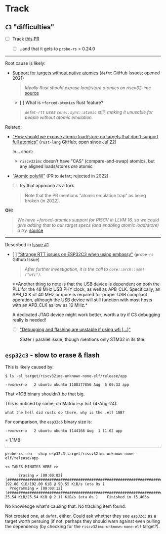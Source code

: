 # Track

<!-- hidden; remove?
## Embassy incompatibility with `nightly` >= `2024-06-13`

- [ ] ["Can not build on nightly rust [...]"](https://github.com/ch32-rs/ch32-hal/issues/29)

	Once solved, remove the mention of nightly version in `README`.
	
- [ ] ["macro expansion broken on latest nightly (2024-06-13)"](https://github.com/ch32-rs/ch32-hal/issues/29)

	"Next crates.io release will include the fix."
	
	= that would be anything > 0.4.1 [link](https://crates.io/crates/embassy-executor-macros)
-->	

## `C3` "difficulties"	

- [ ] Track [this PR](https://github.com/probe-rs/probe-rs/pull/2742/commits/3085cc174dc40cfeccaca23354678097651987f8)

   - [ ] ..and that it gets to `probe-rs` > 0.24.0

---
Root cause is likely: 

- [Support for targets without native atomics](https://github.com/knurling-rs/defmt/issues/597) (`defmt` GitHub Issues; opened 2021)

	>*Ideally Rust should expose load/store atomics on riscv32-imc* [source](https://github.com/probe-rs/rtt-target/pull/21#issuecomment-1453858641)
	
	- [ ] What is `+forced-atomics` Rust feature?

	>*`defmt-rtt` uses `core::sync::atomic` still, making it unusable for people without atomic emulation.*

Related:

- ["How should we expose atomic load/store on targets that don't support full atomics"](https://github.com/rust-lang/rust/issues/99668) (`rust-lang` GitHub; open since Jul'22)	

	In... short:
	
	- `riscv32imc` doesn't have "CAS" (compare-and-swap) atomics, but any aligned loads/stores *are* atomic

- ["Atomic polyfill"](https://github.com/knurling-rs/defmt/pull/702) (PR to `defmt`; rejected in 2022)

	- [ ] try that approach as a fork

	>Note that the PR mentions "atomic emulation trap" as being broken (in 2022).

**OH:**

>*We have +forced-atomics support for RISCV in LLVM 16, so we could give adding that to our target specs (and enabling atomic load/store) a try.* [source](https://github.com/rust-lang/rust/issues/99668#issuecomment-1508757127)


---

Described in [Issue #1](https://github.com/akauppi/Embassy-playground-2024/issues/1).

- [ ] ["Strange RTT issues on ESP32C3 when using embassy"](https://github.com/probe-rs/probe-rs/issues/1939) (`probe-rs` Github Issue)

	>*After further investigation, it is the call to `core::arch::asm!("wfi")`.*

	<p />
	>*Another thing to note is that the USB device is dependent on both the PLL for the 48 MHz USB PHY clock, as well as APB_CLK. Specifically, an APB_CLK of 40 MHz or more is required for proper USB compliant operation, although the USB device will still function with most hosts with an APB_CLK as low as 10 MHz.*

	A dedicated JTAG device might work better; worth a try if C3 debugging really is needed!
	
	- [ ] ["Debugging and flashing are unstable if using wfi [...]"](https://github.com/probe-rs/probe-rs/issues/350)

		Sister / parallel issue, though mentions only STM32 in its title.
		
<!-- whisper
I don't want to directly link to that outside issue, from this repo (i.e. expose I'm working on this).
-->


## `esp32c3` - slow to erase & flash

This is likely caused by:

```
$ ls -al target/riscv32imc-unknown-none-elf/release/app

-rwxrwxr-x   2 ubuntu ubuntu 1108377856 Aug  5 09:33 app
```

That >1GB binary shouldn't be that big.

This is noticed by some, on Matrix `esp-hal` (4-Aug-24):

```
what the hell did rustc do there, why is the .elf 1GB?
```

For comparison, the `esp32c6` binary size is:

```
-rwxrwxr-x   2 ubuntu ubuntu 1144168 Aug  1 11:02 app
```

= 1.1MB



---

```
probe-rs run --chip esp32c3 target/riscv32imc-unknown-none-elf/release/app

<< TAKES MINUTES HERE >>

      Erasing ✔ [00:00:02] [#####################################################################################################] 192.00 KiB/192.00 KiB @ 90.55 KiB/s (eta 0s )
  Programming ✔ [00:00:12] [########################################################################################################] 25.54 KiB/25.54 KiB @ 2.11 KiB/s (eta 0s )    Finished in 15.406s
```

No knowledge what's causing that. No tracking item found.

Not created one, at `defmt`, either. Could ask whether they see `esp32c3` as a target worth persuing (if not, perhaps they should warn against even pulling the dependency (by checking for the `riscv32imc-unknown-none-elf` target?).

